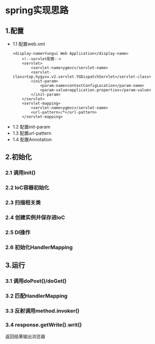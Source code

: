 # spring实现思路

## 1.配置
* 1.1 配置web.xml
    ~~~
    <display-name>Yungui Web Application</display-name>
        <!--servlet配置-->
        <servlet>
            <servlet-name>ygmvc</servlet-name>
            <servlet-class>top.hygyxx.v2.servlet.YGDispatchServlet</servlet-class>
            <init-param>
                <param-name>contextConfigLocation</param-name>
                <param-value>application.properties</param-value>
            </init-param>
        </servlet>
        <servlet-mapping>
            <servlet-name>ygmvc</servlet-name>
            <url-pattern>/*</url-pattern>
        </servlet-mapping>
    ~~~
* 1.2 配置init-param
* 1.3 配置url-pattern
* 1.4 配置Annotation
## 2.初始化
### 2.1 调用init()
### 2.2 IoC容器初始化
### 2.3 扫描相关类 
### 2.4 创建实例并保存进IoC
### 2.5 DI操作
### 2.6 初始化HandlerMapping
## 3.运行
### 3.1 调用doPost()/doGet()
### 3.2 匹配HandlerMapping
### 3.3 反射调用method.invoker()
### 3.4 response.getWrite().writ()
返回结果输出浏览器
